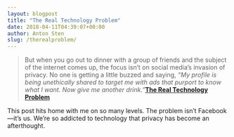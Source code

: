```yaml
---
layout: blogpost
title: "The Real Technology Problem"
date: 2018-04-11T04:39:07+00:00
author: Anton Sten
slug: /therealproblem/
---
```


>But when you go out to dinner with a group of friends and the subject of the internet comes up, the focus isn’t on social media’s invasion of privacy. No one is getting a little buzzed and saying, _“My profile is being unethically shared to target me with ads that purport to know what I want. Now give me another drink.”_**[The Real Technology Problem](https://medium.com/@davepell/the-real-technology-problem-bc6aa27e526b)**

This post hits home with me on so many levels. The problem isn’t Facebook—it’s us. We’re so addicted to technology that privacy has become an afterthought.
